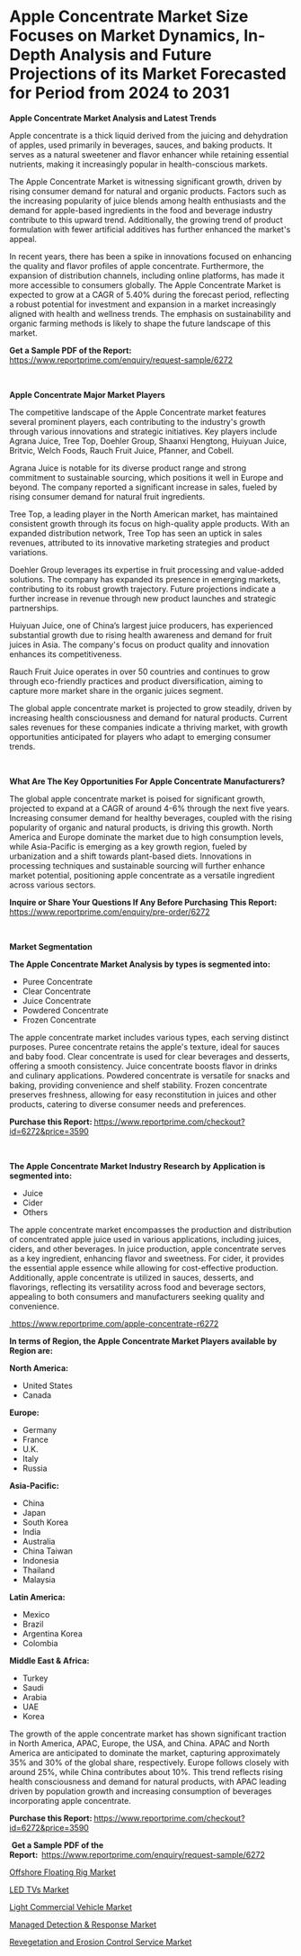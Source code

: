 <p><h1>Apple Concentrate Market Size Focuses on Market Dynamics, In-Depth Analysis and Future Projections of its Market Forecasted for Period from 2024 to 2031</h1></p><p><strong>Apple Concentrate Market Analysis and Latest Trends</strong></p>
<p><p>Apple concentrate is a thick liquid derived from the juicing and dehydration of apples, used primarily in beverages, sauces, and baking products. It serves as a natural sweetener and flavor enhancer while retaining essential nutrients, making it increasingly popular in health-conscious markets.</p><p>The Apple Concentrate Market is witnessing significant growth, driven by rising consumer demand for natural and organic products. Factors such as the increasing popularity of juice blends among health enthusiasts and the demand for apple-based ingredients in the food and beverage industry contribute to this upward trend. Additionally, the growing trend of product formulation with fewer artificial additives has further enhanced the market's appeal.</p><p>In recent years, there has been a spike in innovations focused on enhancing the quality and flavor profiles of apple concentrate. Furthermore, the expansion of distribution channels, including online platforms, has made it more accessible to consumers globally. The Apple Concentrate Market is expected to grow at a CAGR of 5.40% during the forecast period, reflecting a robust potential for investment and expansion in a market increasingly aligned with health and wellness trends. The emphasis on sustainability and organic farming methods is likely to shape the future landscape of this market.</p></p>
<p><strong>Get a Sample PDF of the Report:&nbsp;</strong> <a href="https://www.reportprime.com/enquiry/request-sample/6272?utm_campaign=1108&utm_medium=2&utm_source=Github&utm_content=ia&utm_term=25112024&utm_id=apple-concentrate">https://www.reportprime.com/enquiry/request-sample/6272</a></p>
<p>&nbsp;</p>
<p><strong>Apple Concentrate Major Market Players</strong></p>
<p><p>The competitive landscape of the Apple Concentrate market features several prominent players, each contributing to the industry's growth through various innovations and strategic initiatives. Key players include Agrana Juice, Tree Top, Doehler Group, Shaanxi Hengtong, Huiyuan Juice, Britvic, Welch Foods, Rauch Fruit Juice, Pfanner, and Cobell.</p><p>Agrana Juice is notable for its diverse product range and strong commitment to sustainable sourcing, which positions it well in Europe and beyond. The company reported a significant increase in sales, fueled by rising consumer demand for natural fruit ingredients.</p><p>Tree Top, a leading player in the North American market, has maintained consistent growth through its focus on high-quality apple products. With an expanded distribution network, Tree Top has seen an uptick in sales revenues, attributed to its innovative marketing strategies and product variations.</p><p>Doehler Group leverages its expertise in fruit processing and value-added solutions. The company has expanded its presence in emerging markets, contributing to its robust growth trajectory. Future projections indicate a further increase in revenue through new product launches and strategic partnerships.</p><p>Huiyuan Juice, one of China’s largest juice producers, has experienced substantial growth due to rising health awareness and demand for fruit juices in Asia. The company's focus on product quality and innovation enhances its competitiveness.</p><p>Rauch Fruit Juice operates in over 50 countries and continues to grow through eco-friendly practices and product diversification, aiming to capture more market share in the organic juices segment.</p><p>The global apple concentrate market is projected to grow steadily, driven by increasing health consciousness and demand for natural products. Current sales revenues for these companies indicate a thriving market, with growth opportunities anticipated for players who adapt to emerging consumer trends.</p></p>
<p>&nbsp;</p>
<p><strong>What Are The Key Opportunities For Apple Concentrate Manufacturers?</strong></p>
<p><p>The global apple concentrate market is poised for significant growth, projected to expand at a CAGR of around 4-6% through the next five years. Increasing consumer demand for healthy beverages, coupled with the rising popularity of organic and natural products, is driving this growth. North America and Europe dominate the market due to high consumption levels, while Asia-Pacific is emerging as a key growth region, fueled by urbanization and a shift towards plant-based diets. Innovations in processing techniques and sustainable sourcing will further enhance market potential, positioning apple concentrate as a versatile ingredient across various sectors.</p></p>
<p><strong>Inquire or Share Your Questions If Any Before Purchasing This Report:</strong> <a href="https://www.reportprime.com/enquiry/pre-order/6272?utm_campaign=1108&utm_medium=2&utm_source=Github&utm_content=ia&utm_term=25112024&utm_id=apple-concentrate">https://www.reportprime.com/enquiry/pre-order/6272</a></p>
<p>&nbsp;</p>
<p><strong>Market Segmentation</strong></p>
<p><strong>The Apple Concentrate Market Analysis by types is segmented into:</strong></p>
<p><ul><li>Puree Concentrate</li><li>Clear Concentrate</li><li>Juice Concentrate</li><li>Powdered Concentrate</li><li>Frozen Concentrate</li></ul></p>
<p><p>The apple concentrate market includes various types, each serving distinct purposes. Puree concentrate retains the apple's texture, ideal for sauces and baby food. Clear concentrate is used for clear beverages and desserts, offering a smooth consistency. Juice concentrate boosts flavor in drinks and culinary applications. Powdered concentrate is versatile for snacks and baking, providing convenience and shelf stability. Frozen concentrate preserves freshness, allowing for easy reconstitution in juices and other products, catering to diverse consumer needs and preferences.</p></p>
<p><strong>Purchase this Report:&nbsp;</strong><a href="https://www.reportprime.com/checkout?id=6272&price=3590&utm_campaign=1108&utm_medium=2&utm_source=Github&utm_content=ia&utm_term=25112024&utm_id=apple-concentrate">https://www.reportprime.com/checkout?id=6272&price=3590</a></p>
<p>&nbsp;</p>
<p><strong>The Apple Concentrate Market Industry Research by Application is segmented into:</strong></p>
<p><ul><li>Juice</li><li>Cider</li><li>Others</li></ul></p>
<p><p>The apple concentrate market encompasses the production and distribution of concentrated apple juice used in various applications, including juices, ciders, and other beverages. In juice production, apple concentrate serves as a key ingredient, enhancing flavor and sweetness. For cider, it provides the essential apple essence while allowing for cost-effective production. Additionally, apple concentrate is utilized in sauces, desserts, and flavorings, reflecting its versatility across food and beverage sectors, appealing to both consumers and manufacturers seeking quality and convenience.</p></p>
<p><a href="https://www.reportprime.com/apple-concentrate-r6272?utm_campaign=1108&utm_medium=2&utm_source=Github&utm_content=ia&utm_term=25112024&utm_id=apple-concentrate">&nbsp;https://www.reportprime.com/apple-concentrate-r6272</a></p>
<p><strong>In terms of Region, the Apple Concentrate Market Players available by Region are:</strong></p>
<p>
    <p> <strong> North America: </strong>
        <ul>
            <li>United States</li>
            <li>Canada</li>
        </ul>
        </p> 
    <p> <strong> Europe: </strong>
        <ul>
            <li>Germany</li>
            <li>France</li>
            <li>U.K.</li>
            <li>Italy</li>
            <li>Russia</li>
        </ul>
        </p> 
    <p> <strong> Asia-Pacific: </strong>
        <ul>
            <li>China</li>
            <li>Japan</li>
            <li>South Korea</li>
            <li>India</li>
            <li>Australia</li>
            <li>China Taiwan</li>
            <li>Indonesia</li>
            <li>Thailand</li>
            <li>Malaysia</li>
        </ul>
        </p> 
    <p> <strong> Latin America: </strong>
        <ul>
            <li>Mexico</li>
            <li>Brazil</li>
            <li>Argentina Korea</li>
            <li>Colombia</li>
        </ul>
        </p> 
    <p> <strong> Middle East & Africa: </strong>
        <ul>
            <li>Turkey</li>
            <li>Saudi</li>
            <li>Arabia</li>
            <li>UAE</li>
            <li>Korea</li>
        </ul>
    </p>
    </p>
<p><p>The growth of the apple concentrate market has shown significant traction in North America, APAC, Europe, the USA, and China. APAC and North America are anticipated to dominate the market, capturing approximately 35% and 30% of the global share, respectively. Europe follows closely with around 25%, while China contributes about 10%. This trend reflects rising health consciousness and demand for natural products, with APAC leading driven by population growth and increasing consumption of beverages incorporating apple concentrate.</p></p>
<p><strong>Purchase this Report: </strong><a href="https://www.reportprime.com/checkout?id=6272&price=3590&utm_campaign=1108&utm_medium=2&utm_source=Github&utm_content=ia&utm_term=25112024&utm_id=apple-concentrate">https://www.reportprime.com/checkout?id=6272&price=3590</a></p>
<p>&nbsp;<strong>Get a Sample PDF of the Report:&nbsp;&nbsp;</strong><a href="https://www.reportprime.com/enquiry/request-sample/6272?utm_campaign=1108&utm_medium=2&utm_source=Github&utm_content=ia&utm_term=25112024&utm_id=apple-concentrate">https://www.reportprime.com/enquiry/request-sample/6272</a></p>
<p><strong></strong></p>
<p><p><a href="https://issuu.com/reportprime-2/docs/offshore-floating-rig-market-size-2_cb641bf2ff483d?utm_campaign=1108&utm_medium=2&utm_source=Github&utm_content=ia&utm_term=25112024&utm_id=apple-concentrate">Offshore Floating Rig Market</a></p><p><a href="https://www.linkedin.com/pulse/led-tvs-market-size-share-growth-analysis-type-application-7rozc?utm_campaign=1108&utm_medium=2&utm_source=Github&utm_content=ia&utm_term=25112024&utm_id=apple-concentrate">LED TVs Market</a></p><p><a href="https://www.linkedin.com/pulse/future-innovation-global-light-commercial-vehicle-market-growth-0lq5e?utm_campaign=1108&utm_medium=2&utm_source=Github&utm_content=ia&utm_term=25112024&utm_id=apple-concentrate">Light Commercial Vehicle Market</a></p><p><a href="https://www.linkedin.com/pulse/managed-detection-response-market-forecast-strategic-opportunities-yctoc?utm_campaign=1108&utm_medium=2&utm_source=Github&utm_content=ia&utm_term=25112024&utm_id=apple-concentrate">Managed Detection & Response Market</a></p><p><a href="https://issuu.com/reportprime-2/docs/revegetation-and-erosion-control-se_41c73c114ac037?utm_campaign=1108&utm_medium=2&utm_source=Github&utm_content=ia&utm_term=25112024&utm_id=apple-concentrate">Revegetation and Erosion Control Service Market</a></p></p>